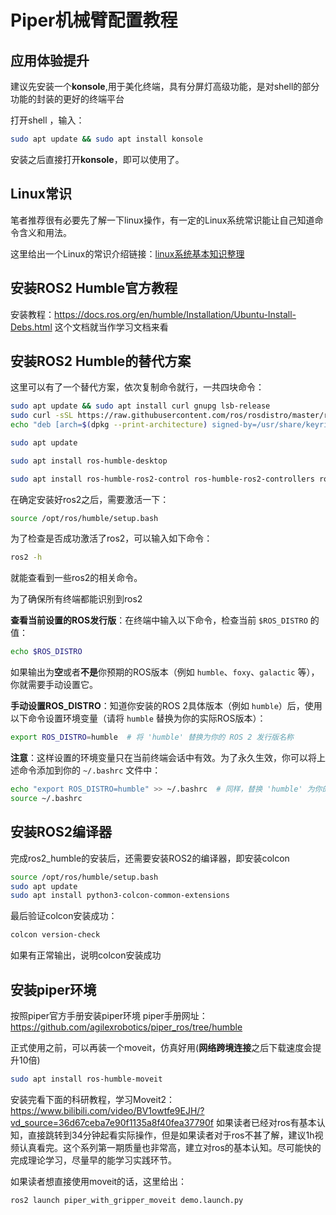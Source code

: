 # Piper机械臂配置教程

## 应用体验提升
建议先安装一个**konsole**,用于美化终端，具有分屏灯高级功能，是对shell的部分功能的封装的更好的终端平台

打开shell ，输入：

```bash
sudo apt update && sudo apt install konsole
```

安装之后直接打开**konsole**，即可以使用了。

## Linux常识

笔者推荐很有必要先了解一下linux操作，有一定的Linux系统常识能让自己知道命令含义和用法。

这里给出一个Linux的常识介绍链接：[linux系统基本知识整理](https://blog.csdn.net/u011285477/article/details/90600501?ops_request_misc=&request_id=&biz_id=102&utm_term=linux常识&utm_medium=distribute.pc_search_result.none-task-blog-2~all~sobaiduweb~default-0-90600501.142^v102^control&spm=1018.2226.3001.4187)

## 安装ROS2 Humble官方教程
安装教程：https://docs.ros.org/en/humble/Installation/Ubuntu-Install-Debs.html
这个文档就当作学习文档来看

## 安装ROS2 Humble的替代方案

这里可以有了一个替代方案，依次复制命令就行，一共四块命令：

```bash
sudo apt update && sudo apt install curl gnupg lsb-release
sudo curl -sSL https://raw.githubusercontent.com/ros/rosdistro/master/ros.key -o /usr/share/keyrings/ros-archive-keyring.gpg
echo "deb [arch=$(dpkg --print-architecture) signed-by=/usr/share/keyrings/ros-archive-keyring.gpg] http://packages.ros.org/ros2/ubuntu $(lsb_release -cs) main" | sudo tee /etc/apt/sources.list.d/ros2.list > /dev/null
```

```bash
sudo apt update
```

```bash
sudo apt install ros-humble-desktop
```

```bash
sudo apt install ros-humble-ros2-control ros-humble-ros2-controllers ros-humble-controller-manager
```

在确定安装好ros2之后，需要激活一下：

```bash
source /opt/ros/humble/setup.bash
```

为了检查是否成功激活了ros2，可以输入如下命令：

```bash
ros2 -h
```

就能查看到一些ros2的相关命令。

为了确保所有终端都能识别到ros2

**查看当前设置的ROS发行版**：在终端中输入以下命令，检查当前 `$ROS_DISTRO` 的值：

```bash
echo $ROS_DISTRO
```

如果输出为**空**或者**不是**你预期的ROS版本（例如 `humble`、`foxy`、`galactic` 等），你就需要手动设置它。

**手动设置ROS_DISTRO**：知道你安装的ROS 2具体版本（例如 `humble`）后，使用以下命令设置环境变量（请将 `humble` 替换为你的实际ROS版本）：

```bash
export ROS_DISTRO=humble  # 将 'humble' 替换为你的 ROS 2 发行版名称
```

**注意**：这样设置的环境变量只在当前终端会话中有效。为了永久生效，你可以将上述命令添加到你的 `~/.bashrc` 文件中：

```bash
echo "export ROS_DISTRO=humble" >> ~/.bashrc  # 同样，替换 'humble' 为你的版本
source ~/.bashrc
```

## 安装ROS2编译器

完成ros2_humble的安装后，还需要安装ROS2的编译器，即安装colcon

```bash
source /opt/ros/humble/setup.bash
sudo apt update
sudo apt install python3-colcon-common-extensions
```

最后验证colcon安装成功：

```bash
colcon version-check
```

如果有正常输出，说明colcon安装成功

## 安装piper环境

按照piper官方手册安装piper环境
piper手册网址：https://github.com/agilexrobotics/piper_ros/tree/humble

正式使用之前，可以再装一个moveit，仿真好用(**网络跨境连接**之后下载速度会提升10倍)

```bash
sudo apt install ros-humble-moveit
```

安装完看下面的科研教程，学习Moveit2：
https://www.bilibili.com/video/BV1owtfe9EJH/?vd_source=36d67ceba7e90f1135a8f40fea37790f
如果读者已经对ros有基本认知，直接跳转到34分钟起看实际操作，但是如果读者对于ros不甚了解，建议1h视频认真看完。这个系列第一期质量也非常高，建立对ros的基本认知。尽可能快的完成理论学习，尽量早的能学习实践环节。

如果读者想直接使用moveit的话，这里给出：

```bash
ros2 launch piper_with_gripper_moveit demo.launch.py
```

